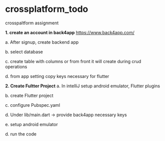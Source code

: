 # crossplatform_todo
crosspaltform assignment

**1. create an account in back4app**
https://www.back4app.com/

a. After signup, create backend app

b. select database

c. create table with columns or from front it will create during crud operations

d. from app setting copy keys necessary for flutter

**2. Create Fultter Project**
a. In intelliJ setup android emulator, Flutter plugins 

b. create Flutter project

c. configure Pubspec.yaml

d. Under lib/main.dart -> provide back4app necessary keys

e. setup android emulator

d. run the code


